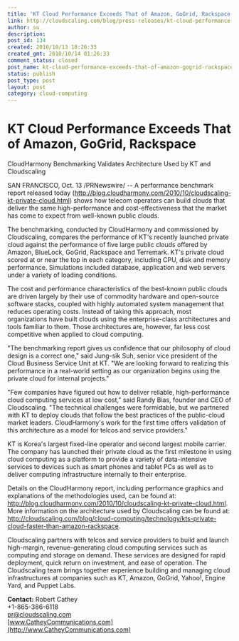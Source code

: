 ```yaml
---
title: 'KT Cloud Performance Exceeds That of Amazon, GoGrid, Rackspace'
link: http://cloudscaling.com/blog/press-releases/kt-cloud-performance-exceeds-that-of-amazon-gogrid-rackspace-2/
author: su
description: 
post_id: 134
created: 2010/10/13 18:26:33
created_gmt: 2010/10/14 01:26:33
comment_status: closed
post_name: kt-cloud-performance-exceeds-that-of-amazon-gogrid-rackspace-2
status: publish
post_type: post
layout: post
category: cloud-computing
---
```


# KT Cloud Performance Exceeds That of Amazon, GoGrid, Rackspace

CloudHarmony Benchmarking Validates Architecture Used by KT and Cloudscaling

SAN FRANCISCO, Oct. 13 /PRNewswire/ -- A performance benchmark report released today (<http://blog.cloudharmony.com/2010/10/cloudscaling-kt-private-cloud.html>) shows how telecom operators can build clouds that deliver the same high-performance and cost-effectiveness that the market has come to expect from well-known public clouds.

The benchmarking, conducted by CloudHarmony and commissioned by Cloudscaling, compares the performance of KT's recently launched private cloud against the performance of five large public clouds offered by Amazon, BlueLock, GoGrid, Rackspace and Terremark. KT's private cloud scored at or near the top in each category, including CPU, disk and memory performance. Simulations included database, application and web servers under a variety of loading conditions.

The cost and performance characteristics of the best-known public clouds are driven largely by their use of commodity hardware and open-source software stacks, coupled with highly automated system management that reduces operating costs. Instead of taking this approach, most organizations have built clouds using the enterprise-class architectures and tools familiar to them. Those architectures are, however, far less cost competitive when applied to cloud computing.

"The benchmarking report gives us confidence that our philosophy of cloud design is a correct one," said Jung-sik Suh, senior vice president of the Cloud Business Service Unit at KT. "We are looking forward to realizing this performance in a real-world setting as our organization begins using the private cloud for internal projects."

"Few companies have figured out how to deliver reliable, high-performance cloud computing services at low cost," said Randy Bias, founder and CEO of Cloudscaling. "The technical challenges were formidable, but we partnered with KT to deploy clouds that follow the best practices of the public-cloud market leaders. CloudHarmony's work for the first time offers validation of this architecture as a model for telcos and service providers."

KT is Korea's largest fixed-line operator and second largest mobile carrier. The company has launched their private cloud as the first milestone in using cloud computing as a platform to provide a variety of data-intensive services to devices such as smart phones and tablet PCs as well as to deliver computing infrastructure internally to their enterprise.

Details on the CloudHarmony report, including performance graphics and explanations of the methodologies used, can be found at: <http://blog.cloudharmony.com/2010/10/cloudscaling-kt-private-cloud.html>. More information on the architecture used by Cloudscaling can be found at: <http://cloudscaling.com/blog/cloud-computing/technology/kts-private-cloud-faster-than-amazon-rackspace>.

Cloudscaling partners with telcos and service providers to build and launch high-margin, revenue-generating cloud computing services such as computing and storage on demand. These services are designed for rapid deployment, quick return on investment, and ease of operation. The Cloudscaling team brings together experience building and managing cloud infrastructures at companies such as KT, Amazon, GoGrid, Yahoo!, Engine Yard, and Puppet Labs.

**Contact:** Robert Cathey   
+1-865-386-6118   
[pr@cloudscaling.com](mailto:pr@cloudscaling.com)   
[www.CatheyCommunications.com](http://www.CatheyCommunications.com)